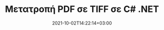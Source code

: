 ---
############################# Static ############################
layout: "autogen-gist"
date: 2021-10-02T14:22:14+03:00
draft: false
path: "el/total/net/conversion/pdf-to-tiff/"
other_out_formats: "DOC DOCX DOCM DOT DOTX DOTM TXT RTF HTML HTM MHTML MHT XLS XLSX XLSM XLSB XLT XLTX XLTM XLAM CSV TSV DIF SXC FODS PPT PPTX PPTM PPS PPSX PPSM POT POTX POTM ODT OTT OTP ODP ODS EMZ WMZ SVG SVGZ XPS TEX DCM WMF EMF BMP PNG GIF JPEG TIFF ICO WEBP JP2 TGA PSB PSD EPUB MD DICOM FODP JPG"
ad_headline: "Μετατροπή PDF σε TIFF | .NET"
ad_description: "Η πιο ακριβής λύση μετατροπής εγγράφων PDF σε TIFF για τις εφαρμογές σας .NET."

############################# Head ############################
head_title: "Μετατροπή PDF σε TIFF σε C# .NET – Γρήγορη μετατροπή PDF"
head_description: "Γρήγορη και ασφαλής μετατροπή PDF σε TIFF σε πλαίσια .NET & Mono – Μετατροπή PDF σε TIFF και 100+ άλλες μορφές αρχείων σε οποιονδήποτε τύπο εφαρμογής C#, VB.NET, ASP.NET & .NET Core."

############################# Header ############################
title: "Μετατροπή PDF σε TIFF σε C# .NET"
description: "Μετατρέψτε το PDF σε TIFF σε εφαρμογές C# .NET χρησιμοποιώντας ευέλικτες δυνατότητες μετατροπής εγγράφων για να προσαρμόσετε την εμφάνιση της μορφής εγγράφου που έχει μετατραπεί. Μετατρέψτε με ακρίβεια από αρχεία PDF σε έγγραφα επεξεργασίας κειμένου, υπολογιστικό φύλλο Excel, παρουσίαση PowerPoint, Photoshop, eBook, web και μορφές αρχείων εικόνας. Μετατρέψτε ολόκληρο το έγγραφο ή επιλέξτε συγκεκριμένες σελίδες του αρχείου PDF με βάση τους επιλεκτικούς αριθμούς σελίδων ή σειρές σελίδων και μετατρέψτε εύκολα σε ένα ευρύ φάσμα υποστηριζόμενων μορφών εγγράφων."

############################# SubMenu ############################
submenu:
    enable: false

############################# Content ############################
content:
    enable: true
    block:
    - title_left: "Πώς να μετατρέψετε PDF σε TIFF στο C# .NET"
      content_left: |
          Ακολουθήστε αυτά τα απλά βήματα για τη μετατροπή PDF σε TIFF στο .NET. Προβάλετε το έγγραφο που έχει μετατραπεί ως έχει ή αποδώστε το και εμφανίστε το ως HTML χωρίς τη χρήση εξωτερικού λογισμικού.

          -   Δημιουργήστε αντικείμενο **Converter** για να μετατρέψετε το έγγραφο PDF
          -   Ορίστε τις επιλογές μετατροπής για μορφή TIFF
          -   Καλέστε τη μέθοδο **Convert** της παρουσίας κλάσης **Converter** για μετατροπή σε TIFF
          -   Ορίστε επιλογές για το πρόγραμμα προβολής HTML
          -   Δημιουργήστε αντικείμενο **Viewer** για να προβάλετε το έγγραφο που έχει μετατραπεί ως HTML
          
      title_right: "Λήψεις & Οδηγίες Εγκατάστασης"
      content_right: |
          Απαιτείτε χώρους ονομάτων `GroupDocs.Conversion` και `GroupDocs.Viewer` για να μετατρέψετε αρχεία PDF σε ένα ευρύ φάσμα εικόνων και τύπων εγγράφων όπως Microsoft Office (Word, Excel, PowerPoint, Project, Outlook), OpenDocument, HTML και διαγράμματα CAD. Εξερευνήστε άλλα [.NET API για έγγραφα του Office](https://products.conholdate.com/total/net/) όπως προσφέρονται από το Conholdate.Total.
          
          Αποκτήστε τα αντίστοιχα αρχεία συναρμολόγησης από το [λήψεις](https://downloads.conholdate.com/total/net) ή λάβετε ολόκληρο το πακέτο από το [NuGet](https://www.nuget.org/packages/Conholdate.Total/) για να προσθέσετε το `Conholdate.Total για .NET` απευθείας στον χώρο εργασίας σας.
          
      gisthash: "d2247f969461c42ed50a02e53e93953a"
      gistfile: "pdf-to-word-conversion-and-html-viewer.cs"

    - title_left: "Μετατροπή PDF σε έγγραφα Word στο .NET"
      content_left: |
          Γίνεται ευκολότερη η μετατροπή από PDF σε έγγραφο Word σε εφαρμογές C# .NET με Conholdate.Total API. Το αρχείο PDF μετατρέπεται σε αρχείο Word (DOCX) με μορφοποίηση εγγράφου ως αρχείο προέλευσης. Μπορείτε εύκολα να επεξεργαστείτε το περιεχόμενο, όπως κείμενο, πίνακες, εικόνες και λίστες από το έγγραφο του Word που μετατράπηκε.

          -   Δημιουργήστε αντικείμενο κλάσης **Converter** και περάστε το αρχείο πηγής **PDF** σε αυτό
          -   Καλέστε τη μέθοδο **Convert** του αντικειμένου **Converter**
          -   Καθορίστε το **DOCX** ως την επιθυμητή μορφή εξόδου περνώντας το αντικείμενο **WordProcessingConvertOptions**
          -   Κλήση **Convert** της μεθόδου της κλάσης **Converter** για μετατροπή σε **DOCX**
          
      title_right: "Μετατροπή αρχείων που προστατεύονται με κωδικό πρόσβασης"
      content_right: |
          Σε ορισμένες περιπτώσεις, το μέγεθος του εγγράφου που έχει μετατραπεί είναι μεγαλύτερο και χρειάζεται χρόνος για να μετατραπεί. Από προεπιλογή, το έγγραφο που έχει μετατραπεί στην προσωρινή μνήμη αποθηκεύεται στην τοπική μονάδα δίσκου, αλλά το [Conholdate.Total for .NET](https://products.conholdate.com/total/net/) προσφέρει δυνατότητα προσαρμοσμένης εφαρμογής προσωρινής μνήμης χρησιμοποιώντας τη διεπαφή iCache για αποτελεσματική διαχείριση η μετατροπή της προσωρινής μνήμης έχει ως αποτέλεσμα τον δικό σας τρόπο. Επιταχύνει τη συνολική επαναλαμβανόμενη διαδικασία μετατροπής.
          
          Η [.NET PDF βιβλιοθήκη μετατροπών](https://products.groupdocs.com/conversion/net/) υποστηρίζει επίσης τη μετατροπή από και προς αρχεία με προστασία κωδικού πρόσβασης και τη συμπίεση των αποτελεσμάτων μετατροπής σε ZIP, RAR, 7Z, TAR, GZ και BZ2 μορφές αρχειοθέτησης.
          
      gisthash: "d2247f969461c42ed50a02e53e93953a"
      gistfile: "pdf-to-word-conversion.cs"

    - title_left: "Μετατροπή PDF σε Excel σε C# .NET"
      content_left: |
          Μετατρέψτε τα υπολογιστικά φύλλα PDF σε Excel χρησιμοποιώντας μερικές γραμμές κώδικα C# .NET. Τα περιεχόμενα ενός αρχείου PDF μετατρέπονται σε γραμμές και στήλες ενός φύλλου εργασίας του Excel που μπορούν να επεξεργαστούν εύκολα όπως μπορεί να χρειαστείτε. Ένα αρχείο PDF μπορεί να μετατραπεί σε αυτές τις μορφές υπολογιστικού φύλλου (XLS, XLSX, XLSM, XLSB, XLTX, XLT), OpenDocument (ODS, OTS) και Apple iWork Numbers.

          -   Δημιουργήστε αντικείμενο κλάσης **Converter** και περάστε το αρχείο πηγής **PDF** σε αυτό
          -   Καλέστε τη μέθοδο **Convert** του αντικειμένου **Converter**
          -   Καθορίστε το **XLSX** ως την επιθυμητή μορφή εξόδου περνώντας το αντικείμενο **SpreadsheetConvertOptions**
          -   Καλέστε τη μέθοδο **Convert** της παρουσίας κλάσης **Converter** για μετατροπή σε **XLSX**
        
      title_right: "Εξαγωγή πληροφοριών εγγράφου πηγής"
      content_right: |
          Η δυνατότητα εξαγωγής πληροφοριών εγγράφων όχι μόνο επιτρέπει τη λήψη των βασικών πληροφοριών σχετικά με το αρχείο προέλευσης του εγγράφου, αλλά υποστηρίζει επίσης την εξαγωγή ορισμένων πολύτιμων πληροφοριών σχετικά με τη μορφή αρχείου, όπως ημερομηνίες έναρξης και λήξης έργου ενός αρχείου Microsoft Project, τυχόν περιορισμούς εκτύπωσης σε ένα έγγραφο PDF, λίστα φακέλων που περικλείονται σε ένα αρχείο δεδομένων του Outlook κ.λπ.

          Μετατρέψτε δημοφιλείς μορφές αρχείων εγγράφων σε διαφορετικά λειτουργικά συστήματα όπως Windows, Linux ή macOS ενώ χρησιμοποιείτε πλατφόρμες όπως τα Windows Azure, Mono και Xamarin.
          
      gisthash: "d2247f969461c42ed50a02e53e93953a"
      gistfile: "pdf-to-excel-conversion.cs"

    - title_left: "Μετατροπή PDF σε PowerPoint σε C# .NET"
      content_left: |
          Η μετατροπή PDF σε διαφάνειες PowerPoint (PPT, PPTX) είναι πιο γρήγορη με το Conholdate.Total για API .NET. Μετά τη μετατροπή, μπορείτε εύκολα να επεξεργαστείτε τις παρουσιάσεις και τις διαφάνειες του PowerPoint στο Microsoft PowerPoint.

          -   Δημιουργήστε αντικείμενο κλάσης **Converter** και περάστε το αρχείο πηγής **PDF** σε αυτό
          -   Καλέστε τη μέθοδο **Convert** του αντικειμένου **Converter**
          -   Καθορίστε την **PPTX** ως την επιθυμητή μορφή εξόδου περνώντας το αντικείμενο **PresentationConvertOptions**
          -   Κλήση **Convert** της μεθόδου της κλάσης **Converter** για μετατροπή σε **PPTX**
          
      title_right: "Φόρτωση και μετατροπή εγγράφων που βρίσκονται από απόσταση"
      content_right: |
          Χρησιμοποιώντας το Conholdate.Total για .NET – οι προγραμματιστές μπορούν να φορτώσουν και να μετατρέψουν έγγραφα από διάφορες απομακρυσμένες τοποθεσίες και πόρους αποθήκευσης εγγράφων cloud, όπως Amazon S3, Microsoft Azure Blob, FTP, τοπικό δίσκο, ροή ή μια απλή διεύθυνση URL. Απλώς πρέπει να καθορίσετε τη μέθοδο για να αποκτήσετε απομακρυσμένη ροή εγγράφων και στη συνέχεια να τη μεταβιβάσετε στην κλάση Converter ως κατασκευαστή.
          
          Τα API Conholdate.Total για .NET είναι εγγενή στα Windows Forms, ASP.NET, WPF, WCF ή οποιονδήποτε τύπο εφαρμογής που βασίζεται σε .NET Framework 2.0 ή νεότερη έκδοση.
          
      gisthash: "d2247f969461c42ed50a02e53e93953a"
      gistfile: "pdf-to-powerpoint-conversion.cs"

    - title_left: "Μετατροπή PDF σε Εικόνες στο .NET"
      content_left: |
          Μετατρέψτε PDF σε μορφές εικόνας όπως JPG, PNG, GIF, BMP, TIFF και πολλές άλλες με ακριβή ποιότητα και ανάλυση εικόνας. Μεταμορφώστε ολόκληρο το αρχείο PDF ή επιλέξτε από ορισμένες επιλεγμένες σελίδες για μετατροπή σε εικόνες.

          -   Δημιουργήστε αντικείμενο κλάσης **Converter** και περάστε το αρχείο πηγής **PDF** σε αυτό
          -   Καλέστε τη μέθοδο **Convert** του αντικειμένου **Converter**
          -   Δηλώστε εκπρόσωπο του **SavePageStream** για να αποθηκεύσετε τη σελίδα του εγγράφου που έχει μετατραπεί σε ροή
          -   Καθορίστε **PNG** ως την επιθυμητή μορφή εξόδου περνώντας το αντικείμενο **ImageConvertOptions**
          -   Call **Convert** method of **Converter** class instance for conversion to **PNG**
          
      title_right: "Προσθήκη υδατογραφημάτων κειμένου ή εικόνας σε έγγραφα"
      content_right: |
          Μετατρέψτε με ακρίβεια έγγραφα ακριβώς όπως το αρχικό αρχείο και εφαρμόστε υδατογραφήματα κειμένου ή εικόνας στις σελίδες του εγγράφου που έχουν μετατραπεί. Σφραγίστε τα υδατογραφήματα έξυπνα χρησιμοποιώντας μια χούφτα επιλογών υδατογραφήματος για να διαχειριστείτε τη γραμματοσειρά, το χρώμα, το πλάτος, το ύψος, τη γωνία περιστροφής, τη διαφάνεια και την τοποθέτηση του υδατογραφήματος στο φόντο των σελίδων του εγγράφου.
          
          Ο αυτόματος εντοπισμός της μορφής του εγγράφου προέλευσης είναι ένα άλλο χρήσιμο χαρακτηριστικό για την ανάκτηση της ίδιας της επέκτασης αρχείου σε ορισμένες περιπτώσεις όπου το αρχείο προέλευσης παρουσιάζεται με τη μορφή ροής bytes. Οι προγραμματιστές μπορούν επίσης να λάβουν μια πλήρη λίστα με όλες τις υποστηριζόμενες μορφές μετατροπής κατά τη μετατροπή ενός εγγράφου σε άλλη μορφή αρχείου καλώντας τη μέθοδο GetPossibleConversions του αντικειμένου Converter.
          
      gisthash: "d2247f969461c42ed50a02e53e93953a"
      gistfile: "pdf-to-image-conversion.cs"

############################# About Formats ############################
about_formats:
    enable: false
############################# More Formats ############################
more_formats:
    enable: true
    auto: false
    other_out_formats: DOC DOCX DOCM DOT DOTX DOTM TXT RTF HTML HTM MHTML MHT XLS XLSX XLSM XLSB XLT XLTX XLTM XLAM CSV TSV DIF SXC FODS PPT PPTX PPTM PPS PPSX PPSM POT POTX POTM ODT OTT OTP ODP ODS EMZ WMZ SVG SVGZ XPS TEX DCM WMF EMF BMP PNG GIF JPEG TIFF ICO WEBP JP2 TGA PSB PSD EPUB MD DICOM FODP JPG
############################# Back to top ###############################
back_to_top:
  enable: true
---